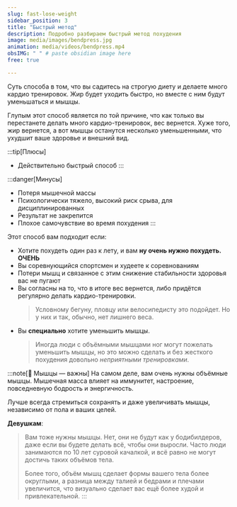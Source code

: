 ```yaml
---
slug: fast-lose-weight
sidebar_position: 3
title: "Быстрый метод"
description: Подробно разбираем быстрый метод похудения
image: media/images/bendpress.jpg
animation: media/videos/bendpress.mp4
obsIMG: " " # paste obsidian image here
free: true

---
```

Суть способа в том, что вы садитесь на строгую диету и делаете много кардио тренировок. Жир будет уходить быстро, но вместе с ним будут уменьшаться и мышцы.

Глупым этот способ является по той причине, что как только вы перестанете делать много кардио-тренировок, вес вернется. Хуже того, жир вернется, а вот мышцы останутся несколько уменьшенными, что ухудшит ваше здоровье и внешний вид.

:::tip[Плюсы]
- Действительно быстрый способ
:::

:::danger[Минусы]
- Потеря мышечной массы
- Психологически тяжело, высокий риск срыва, для дисциплинированных
- Результат не закрепится
- Плохое самочувствие во время похудения
:::

Этот способ вам подходит если:
- Хотите похудеть один раз к лету, и вам **ну очень нужно похудеть. ОЧЕНЬ**
- Вы соревнующийся спортсмен и худеете к соревнованиям
- Потери мышц и связанное с этим снижение стабильности здоровья вас не пугают
- Вы согласны на то, что в итоге вес вернется, либо придётся регулярно делать кардио-тренировки. 
  > Условному бегуну, пловцу или велосипедисту это подойдет. Но у них и так, обычно, нет лишнего веса.
- Вы **специально** хотите уменьшить мышцы.
  > Иногда люди с объёмными мышцами ног могут пожелать уменьшить мышцы, но это можно сделать и без жесткого похудения довольно *неприятными тренировками*.

:::note[🧠 Мышцы — важны]
На самом деле, вам очень нужны объёмные мышцы. Мышечная масса влияет на иммунитет, настроение, повседневную бодрость и энергичность. 

Лучше всегда стремиться сохранять и даже увеличивать мышцы, независимо от пола и ваших целей.

**Девушкам**:
> Вам тоже нужны мышцы. Нет, они не будут как у бодибилдеров, даже если вы будете делать всё, чтобы они выросли. Часто люди занимаются по 10 лет суровой качалкой, и всё равно не могут достичь таких объёмов тела.
> 
> Более того, объём мышц сделает формы вашего тела более округлыми, а разница между талией и бедрами и плечами увеличится, что визуально сделает вас ещё более худой и привлекательной.
:::